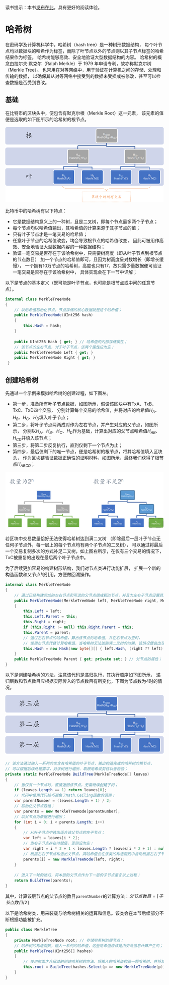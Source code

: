 读书提示：本书[发布在此](https://book.uchaindb.com/)，具有更好的阅读体验。

# 哈希树

在密码学及计算机科学中，哈希树（hash tree）是一种树形数据结构，
每个叶节点均以数据块的哈希作为标签，而除了叶节点以外的节点则以其子节点标签的哈希结果作为标签。
哈希树能够高效、安全地验证大型数据结构的内容。
哈希树的概念由拉尔夫·默克尔（Ralph Merkle）于 1979 年申请专利，故亦称默克尔树（Merkle Tree）。
也常用在对等网络中，用于验证在计算机之间的存储、处理和传输的数据，
以确保其从对等网络中接受到的数据未受损或被修改，甚至可以检查数据是否受到篡改。

## 基础

在比特币的区块头中，便包含有默克尔根（Merkle Root）这一元素，
该元素的值便是选取的如下图所示的哈希树的根节点。

![](_images/3/hash-1.png)

比特币中的哈希树有以下特点：

- 它是数据结构意义上的一种树，且是二叉树，即每个节点最多两个子节点；
- 每个节点均以哈希值输出，其哈希值的计算来源于其子节点的值；
- 只有叶子节点才是一笔交易的哈希值；
- 任意叶子节点的哈希值改变，均会导致根节点的哈希值改变，
  因此可被用作高效、安全地验证大型数据内容的一种数据结构；
- 验证一笔交易是否存在于该哈希树中，只需要树高度（即从叶子节点到根节点的节点数目）
  加一个节点的哈希值即可，且因为树高度呈对数增长（即增长缓慢），
  一个拥有10万节点的哈希树，高度也只有17，故只需少量数据便可验证一笔交易是否存在于该哈希树中，
  具体实现会在下一节中详解；

以下是节点的基本定义（既可能是叶子节点，也可能是根节点或中间的任意节点）。

```cs
internal class MerkleTreeNode  
{  
    // 以哈希值初始化节点，节点存储的核心数据就是这个哈希值；
    public MerkleTreeNode(UInt256 hash)  
    {  
        this.Hash = hash;  
    }  
  
    public UInt256 Hash { get; } // 哈希值的内部存储属性；
    // 该节点的左右节点，对于叶子节点，该两个属性应为空；
    public MerkleTreeNode Left { get; }  
    public MerkleTreeNode Right { get; }  
 }  
```
<!-- code:ClassicBlockChain/Entity/MerkleTreeNode.cs -->

## 创建哈希树

先通过一个示例来模拟哈希树的创建过程，如下图左。

- 第一步，准备所有叶子节点数据，如图所示，假设该区块中有TxA、TxB、TxC、TxD四个交易，
  分别计算每个交易的哈希值，并将对应的哈希值$H_{A}$、$H_{B}$、$H_{C}$、$H_{D}$填入叶子节点；
- 第二步，将叶子节点两两成对作为左右节点，并产生对应的父节点，如图所示，
  分别以$H_{A}$、$H_{B}$、$H_{C}$、$H_{D}$作为基础，计算出对应的父节点哈希值$H_{AB}$、$H_{CD}$并填入该节点；
- 第三步，将第二步反复执行，直到仅剩下一个节点为止；
- 第四步，最后仅剩下的唯一节点，便是哈希树的根节点，将其哈希值填入区块头，
  作为区块链验证数据正确性的证明材料，如图所示，最终我们获得了根节点$H_{ABCD}$；

![](_images/3/hash-3.png)

若区块中交易数量恰好无法使得哈希树达到满二叉树
（即除最后一层叶子节点无任何子节点外，每一层上的每个节点均有两个子节点的二叉树），
可以通过将最后一个交易复制多次的方式补足二叉树，如上图右所示，在仅有三个交易的情况下，
TxC被重复的出现在最后两个叶子节点中。

为了后续更加容易的构建树形结构，我们对节点类进行功能扩展，
扩展一个新的构造函数和父节点的引用，方便做回溯操作。

```cs
internal class MerkleTreeNode  
{  
    // 通过已经构建完成的左右节点和可选的父节点组成新的节点，并且为左右子节点设置其父节点属性；
    public MerkleTreeNode(MerkleTreeNode left, MerkleTreeNode right, MerkleTreeNode parent = null)  
    {  
        this.Left = left;  
        this.Left.Parent = this;  
        this.Right = right;  
        if (this.Right != null) this.Right.Parent = this;  
        this.Parent = parent;  
        // 通过左右节点的哈希值，算出该节点的哈希值，并在右节点为空时，
        // 使用左节点代替计算哈希值，当哈希树无法达到满二叉树的时候，该情况便会出现；
        this.Hash = new Hash(new byte[][] { left.Hash, (right ?? left).Hash });  
    }  
    public MerkleTreeNode Parent { get; private set; } // 父节点的属性；
}  
```
<!-- code:ClassicBlockChain/Entity/MerkleTreeNode.cs -->

以下是创建哈希树的方法，注意该代码是递归执行，其执行顺序如下图所示，
递归层数和节点数目应根据实际传入的节点数目有所变化，下图为节点数为4时的情况。

![](_images/3/hash-2.png)

```cs
// 该方法通过输入一系列的仅含有哈希值的叶子节点，输出构造完成的哈希树的根节点，
// 可以根据后续处理需求，对该树进行遍历、取根哈希或剪枝以备检验；
private static MerkleTreeNode BuildTree(MerkleTreeNode[] leaves)  
{  
    // 当仅有一个节点时，直接返回该节点，无需继续创建子树；
    if (leaves.Length == 1) return leaves[0];  
    // 代码中使用代码技巧避免了Math.Ceiling函数的调用；
    var parentNumber = (leaves.Length + 1) / 2;  
    // 初始化父节点数组；
    var parents = new MerkleTreeNode[parentNumber];  
    // 以父节点为依据进行遍历；
    for (int i = 0; i < parents.Length; i++)  
    {  
        // 从叶子节点中选出适合该父节点的左子节点；
        var left = leaves[i * 2];  
        // 当右子节点存在时赋值，否则设为空；
        var right = i * 2 + 1 < leaves.Length ? leaves[i * 2 + 1] : null;  
        // 根据左右子节点构造出父节点，其哈希值会在该类的构造函数中自动根据左右子节点的哈希值进行计算；
        parents[i] = new MerkleTreeNode(left, right);  
    }  
  
    // 进入下一轮的递归，将本层的父节点作为下一层的子节点重复以上过程；
    return BuildTree(parents);  
}  
```
<!-- code:ClassicBlockChain/Entity/MerkleTreeNode.cs -->

其中，计算该层节点的父节点的数目`parentNumber`的计算方法：$父节点数目= \left\lceil 子节点数目/2 \right\rceil$

以下是哈希树类，用来装载与哈希树相关的运算和信息。该类会在本节后续部分不断根据功能被扩充。

```cs
public class MerkleTree  
{  
    private MerkleTreeNode root; // 存储哈希树的根节点；
    // 哈希树的构造函数，输入一系列的哈希值，这些哈希值应该是由交易信息计算产生的；
    public MerkleTree(UInt256[] hashes)  
    {  
        // 使用前面才介绍过的创建哈希树的方法，将输入的哈希值构造一颗哈希树，并将其根节点存下；
        this.root = BuildTree(hashes.Select(p => new MerkleTreeNode(p)).ToArray());  
    }  
}  
```
<!-- code:ClassicBlockChain/Entity/MerkleTreeNode.cs -->

